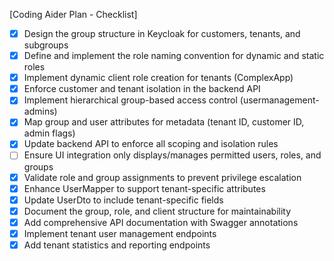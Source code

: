 [Coding Aider Plan - Checklist]

- [x] Design the group structure in Keycloak for customers, tenants, and subgroups
- [x] Define and implement the role naming convention for dynamic and static roles
- [x] Implement dynamic client role creation for tenants (ComplexApp)
- [x] Enforce customer and tenant isolation in the backend API
- [x] Implement hierarchical group-based access control (usermanagement-admins)
- [x] Map group and user attributes for metadata (tenant ID, customer ID, admin flags)
- [x] Update backend API to enforce all scoping and isolation rules
- [ ] Ensure UI integration only displays/manages permitted users, roles, and groups
- [x] Validate role and group assignments to prevent privilege escalation
- [x] Enhance UserMapper to support tenant-specific attributes
- [x] Update UserDto to include tenant-specific fields
- [x] Document the group, role, and client structure for maintainability
- [x] Add comprehensive API documentation with Swagger annotations
- [x] Implement tenant user management endpoints
- [x] Add tenant statistics and reporting endpoints
